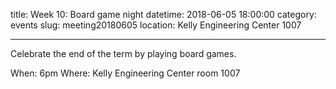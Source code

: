 title: Week 10: Board game night
datetime: 2018-06-05 18:00:00
category: events
slug: meeting20180605
location: Kelly Engineering Center 1007

---

Celebrate the end of the term by playing board games.

When: 6pm
Where: Kelly Engineering Center room 1007
